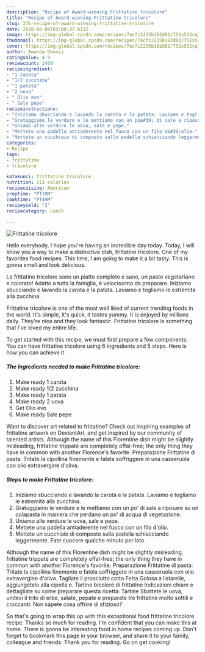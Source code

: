```yaml
---
description: "Recipe of Award-winning Frittatine tricolore"
title: "Recipe of Award-winning Frittatine tricolore"
slug: 276-recipe-of-award-winning-frittatine-tricolore
date: 2020-08-09T03:08:37.611Z
image: https://img-global.cpcdn.com/recipes/7acfc2235b182d81/751x532cq70/frittatine-tricolore-recipe-main-photo.jpg
thumbnail: https://img-global.cpcdn.com/recipes/7acfc2235b182d81/751x532cq70/frittatine-tricolore-recipe-main-photo.jpg
cover: https://img-global.cpcdn.com/recipes/7acfc2235b182d81/751x532cq70/frittatine-tricolore-recipe-main-photo.jpg
author: Amanda Dennis
ratingvalue: 4.9
reviewcount: 1469
recipeingredient:
- "1 carota"
- "1/2 zucchina"
- "1 patata"
- "2 uova"
- " Olio evo"
- " Sale pepe"
recipeinstructions:
- "Iniziamo sbucciando e lavando la carota e la patata. Laviamo e togliamo le estremità alla zucchina."
- "Gratuggiamo le verdure e le mettiamo con un po&#39; di sale a riposare su un colapasta in maniera che perdano un po&#39; di acqua di vegetazione."
- "Uniamo alle verdure le uova, sale e pepe."
- "Mettete una padella antiaderente nel fuoco con un filo d&#39;olio."
- "Mettete un cucchiaio di composto sulla padella schiacciando leggermente. Fate cuocere qualche minuto per lato."
categories:
- Recipe
tags:
- frittatine
- tricolore

katakunci: frittatine tricolore 
nutrition: 213 calories
recipecuisine: American
preptime: "PT19M"
cooktime: "PT49M"
recipeyield: "2"
recipecategory: Lunch

---
```



![Frittatine tricolore](https://img-global.cpcdn.com/recipes/7acfc2235b182d81/751x532cq70/frittatine-tricolore-recipe-main-photo.jpg)

Hello everybody, I hope you're having an incredible day today. Today, I will show you a way to make a distinctive dish, frittatine tricolore. One of my favorites food recipes. This time, I am going to make it a bit tasty. This is gonna smell and look delicious.

Le frittatine tricolore sono un piatto completo e sano, un pasto vegetariano e colorato! Adatto a tutta la famiglia, è velocissimo da preparare. Iniziamo sbucciando e lavando la carota e la patata. Laviamo e togliamo le estremità alla zucchina.

Frittatine tricolore is one of the most well liked of current trending foods in the world. It's simple, it's quick, it tastes yummy. It is enjoyed by millions daily. They're nice and they look fantastic. Frittatine tricolore is something that I've loved my entire life.


To get started with this recipe, we must first prepare a few components. You can have frittatine tricolore using 6 ingredients and 5 steps. Here is how you can achieve it.

<!--inarticleads1-->

##### The ingredients needed to make Frittatine tricolore:

1. Make ready 1 carota
1. Make ready 1/2 zucchina
1. Make ready 1 patata
1. Make ready 2 uova
1. Get  Olio evo
1. Make ready  Sale pepe


Want to discover art related to frittatine? Check out inspiring examples of frittatine artwork on DeviantArt, and get inspired by our community of talented artists. Although the name of this Florentine dish might be slightly misleading, frittatine trippate are completely offal-free; the only thing they have in common with another Florence&#39;s favorite. Preparazione Frittatine di pasta: Tritate la cipollina finemente e fatela soffriggere in una casseruola con olio extravergine d&#39;oliva. 

<!--inarticleads2-->

##### Steps to make Frittatine tricolore:

1. Iniziamo sbucciando e lavando la carota e la patata. Laviamo e togliamo le estremità alla zucchina.
1. Gratuggiamo le verdure e le mettiamo con un po&#39; di sale a riposare su un colapasta in maniera che perdano un po&#39; di acqua di vegetazione.
1. Uniamo alle verdure le uova, sale e pepe.
1. Mettete una padella antiaderente nel fuoco con un filo d&#39;olio.
1. Mettete un cucchiaio di composto sulla padella schiacciando leggermente. Fate cuocere qualche minuto per lato.


Although the name of this Florentine dish might be slightly misleading, frittatine trippate are completely offal-free; the only thing they have in common with another Florence&#39;s favorite. Preparazione Frittatine di pasta: Tritate la cipollina finemente e fatela soffriggere in una casseruola con olio extravergine d&#39;oliva. Tagliate il prosciutto cotto Fetta Golosa a listarelle, aggiungetelo alla cipolla e. Tartine bicolore di frittatine Indicazioni chiare e dettagliate su come preparare questa ricetta: Tartine Sbattete le uova, unitevi il trito di erbe, salate, pepate e preparate tre frittatine molto sottili e croccanti. Non sapete cosa offrire di sfizioso? 

So that's going to wrap this up with this exceptional food frittatine tricolore recipe. Thanks so much for reading. I'm confident that you can make this at home. There is gonna be interesting food in home recipes coming up. Don't forget to bookmark this page in your browser, and share it to your family, colleague and friends. Thank you for reading. Go on get cooking!
